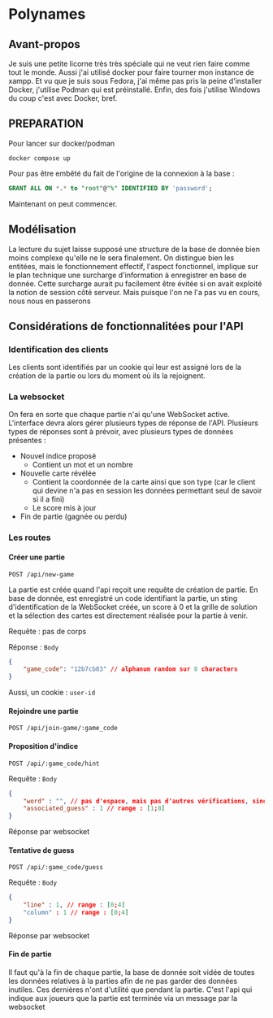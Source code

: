 # Polynames

## Avant-propos

Je suis une petite licorne très très spéciale qui ne veut rien faire comme tout le monde. Aussi j'ai utilisé docker pour faire tourner mon instance de xampp. Et vu que je suis sous Fedora, j'ai même pas pris la peine d'installer Docker, j'utilise Podman qui est préinstallé. Enfin, des fois j'utilise Windows du coup c'est avec Docker, bref.


## PREPARATION

Pour lancer sur docker/podman

```
docker compose up
```

Pour pas être embêté du fait de l'origine de la connexion à la base :

```sql
GRANT ALL ON *.* to "root"@"%" IDENTIFIED BY 'password';
```

Maintenant on peut commencer.

## Modélisation

La lecture du sujet laisse supposé une structure de la base de donnée bien moins complexe qu'elle ne le sera finalement. On distingue bien les entitées, mais le fonctionnement effectif, l'aspect fonctionnel, implique sur le plan technique une surcharge d'information à enregistrer en base de donnée.
Cette surcharge aurait pu facilement être évitée si on avait exploité la notion de session côté serveur. Mais puisque l'on ne l'a pas vu en cours, nous nous en passerons


## Considérations de fonctionnalitées pour l'API

### Identification des clients

Les clients sont identifiés par un cookie qui leur est assigné lors de la création de la partie ou lors du moment où ils la rejoignent.

### La websocket

On fera en sorte que chaque partie n'ai qu'une WebSocket active. L'interface devra alors gérer plusieurs types de réponse de l'API. Plusieurs types de réponses sont à prévoir, avec plusieurs types de données présentes :

- Nouvel indice proposé
  - Contient un mot et un nombre
- Nouvelle carte révélée
  - Contient la coordonnée de la carte ainsi que son type (car le client qui devine n'a pas en session les données permettant seul de savoir si il a fini)
  - Le score mis à jour
- Fin de partie (gagnée ou perdu)

### Les routes

#### Créer une partie

`POST /api/new-game` 

La partie est créée quand l'api reçoit une requête de création de partie.
En base de donnée, est enregistré un code identifiant la partie, un sting d'identification de la WebSocket créée, un score à 0 et la grille de solution et la sélection des cartes est directement réalisée pour la partie à venir.

Requête :
pas de corps

Réponse :
`Body`
```json
{
    "game_code": "12b7cb83" // alphanum random sur 8 characters
}
```
Aussi, un cookie : `user-id`

#### Rejoindre une partie

`POST /api/join-game/:game_code` 

#### Proposition d'indice

`POST /api/:game_code/hint` 

Requête :
`Body`
```json
{
    "word" : "", // pas d'espace, mais pas d'autres vérifications, sinon trop complexe
    "associated_guess" : 1 // range : [1;8]
}
```

Réponse par websocket

#### Tentative de guess

`POST /api/:game_code/guess` 

Requête :
`Body`
```json
{
    "line" : 1, // range : [0;4]
    "column" : 1 // range : [0;4]
}
```

Réponse par websocket

#### Fin de partie

Il faut qu'à la fin de chaque partie, la base de donnée soit vidée de toutes les données relatives à la parties afin de ne pas garder des données inutiles. Ces dernières n'ont d'utilité que pendant la partie.
C'est l'api qui indique aux joueurs que la partie est terminée via un message par la websocket
